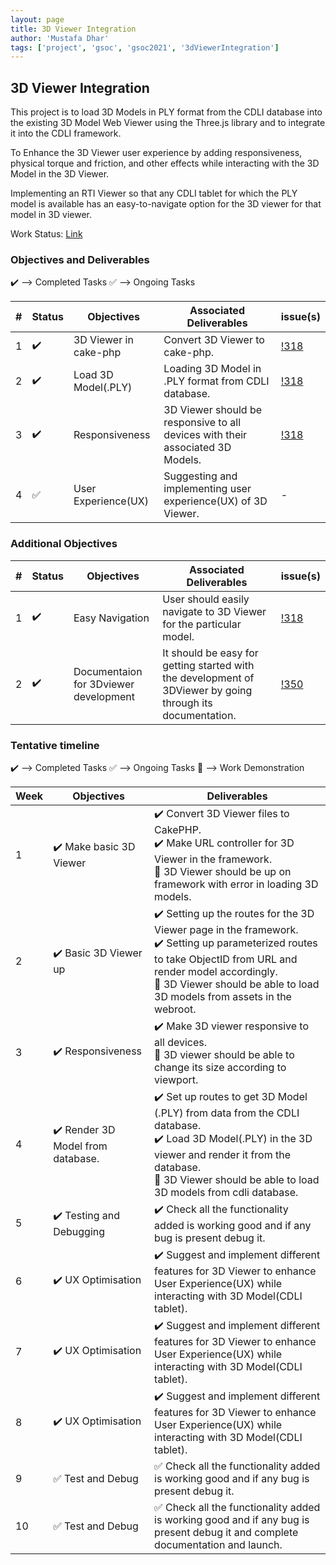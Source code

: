 ```yaml
---
layout: page
title: 3D Viewer Integration
author: 'Mustafa Dhar'
tags: ['project', 'gsoc', 'gsoc2021', '3dViewerIntegration']
---
```


## 3D Viewer Integration

This project is to load 3D Models in PLY format from the CDLI database into the existing 3D Model Web Viewer using the Three.js library and to integrate it into the CDLI framework. 

To Enhance the 3D Viewer user experience by adding responsiveness, physical torque and friction, and other effects while interacting with the 3D Model in the 3D Viewer.

Implementing an RTI Viewer so that any CDLI tablet for which the PLY model is available has an easy-to-navigate option for the 3D viewer for that model in 3D viewer.  

Work Status: [Link](https://drive.google.com/drive/folders/1zx4uBOB8_9TkFnr3Hd5K0ckeTNb0gwj8)

### Objectives and Deliverables

:heavy_check_mark: --> Completed Tasks  :white_check_mark: --> Ongoing Tasks

| \# | Status  | Objectives                    | Associated Deliverables         | issue(s) |
| --- | --- | ----------------------------- | ---------------------------------------------- | -------- |
| 1 |:heavy_check_mark:|  3D Viewer in cake-php | Convert 3D Viewer to cake-php. | [!318](https://gitlab.com/cdli/framework/-/merge_requests/318) |
| 2 |:heavy_check_mark:|  Load 3D Model(.PLY) | Loading 3D Model in .PLY format from CDLI database. | [!318](https://gitlab.com/cdli/framework/-/merge_requests/318) |
| 3 |:heavy_check_mark:|  Responsiveness | 3D Viewer should be responsive to all devices with their associated 3D Models. | [!318](https://gitlab.com/cdli/framework/-/merge_requests/318) |
| 4 |:white_check_mark:|  User Experience(UX) | Suggesting and implementing user experience(UX) of 3D Viewer. | - |


### Additional Objectives

| \# | Status  | Objectives         | Associated Deliverables                                             | issue(s) |
| --- | --- | ------------------ | ------------------------------------------------------------------- | -------- |
| 1 | :heavy_check_mark: | Easy Navigation  | User should easily navigate to 3D Viewer for the particular model. |    [!318](https://gitlab.com/cdli/framework/-/merge_requests/318)     |
| 2 | :heavy_check_mark: | Documentaion for 3Dviewer development | It should be easy for getting started with the development of 3DViewer by going through its documentation. |    [!350](https://gitlab.com/cdli/framework/-/merge_requests/350)     |


### Tentative timeline

:heavy_check_mark: --> Completed Tasks  :white_check_mark: --> Ongoing Tasks  :raised_hands: --> Work Demonstration

| Week  |Objectives | Deliverables |
|---|---|---|
|1| :heavy_check_mark: Make basic 3D Viewer  |  :heavy_check_mark: Convert 3D Viewer files to CakePHP. <br> :heavy_check_mark: Make URL controller for 3D Viewer in the framework. <br> :raised_hands: 3D Viewer should be up on framework with error in loading 3D models.|
|2| :heavy_check_mark: Basic 3D Viewer up  |  :heavy_check_mark: Setting up the routes for the 3D Viewer page in the framework. <br> :heavy_check_mark: Setting up parameterized routes to take ObjectID from URL and render model accordingly. <br> :raised_hands: 3D Viewer should be able to load 3D models from assets in the webroot. |
|3| :heavy_check_mark: Responsiveness   |  :heavy_check_mark: Make 3D viewer responsive to all devices. <br> :raised_hands: 3D viewer should be able to change its size according to viewport.  |
|4| :heavy_check_mark: Render 3D Model from database.  | :heavy_check_mark: Set up routes to get 3D Model (.PLY) from data from the CDLI database. <br> :heavy_check_mark: Load 3D Model(.PLY) in the 3D viewer and render it from the database. <br> :raised_hands: 3D Viewer should be able to load 3D models from cdli database. |
|5| :heavy_check_mark: Testing and Debugging   |  :heavy_check_mark: Check all the functionality added is working good and if any bug is present debug it. |
|6| :heavy_check_mark: UX Optimisation  |  :heavy_check_mark: Suggest and implement different features for 3D Viewer to enhance User Experience(UX) while interacting with 3D Model(CDLI tablet). |
|7| :heavy_check_mark: UX Optimisation  |  :heavy_check_mark: Suggest and implement different features for 3D Viewer to enhance User Experience(UX) while interacting with 3D Model(CDLI tablet). |
|8| :heavy_check_mark: UX Optimisation  |  :heavy_check_mark: Suggest and implement different features for 3D Viewer to enhance User Experience(UX) while interacting with 3D Model(CDLI tablet). |
|9| :white_check_mark: Test and Debug   |  :white_check_mark: Check all the functionality added is working good and if any bug is present debug it. |
|10| :white_check_mark: Test and Debug   |  :white_check_mark: Check all the functionality added is working good and if any bug is present debug it and complete documentation and launch. |





